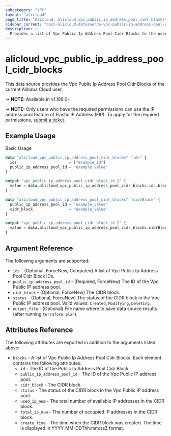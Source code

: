 ```yaml
---
subcategory: "VPC"
layout: "alicloud"
page_title: "Alicloud: alicloud_vpc_public_ip_address_pool_cidr_blocks"
sidebar_current: "docs-alicloud-datasource-vpc-public-ip-address-pool-cidr-blocks"
description: |-
  Provides a list of Vpc Public Ip Address Pool Cidr Blocks to the user.
---
```


# alicloud\_vpc\_public\_ip\_address\_pool\_cidr\_blocks

This data source provides the Vpc Public Ip Address Pool Cidr Blocks of the current Alibaba Cloud user.

-> **NOTE:** Available in v1.189.0+.

-> **NOTE:** Only users who have the required permissions can use the IP address pool feature of Elastic IP Address (EIP). To apply for the required permissions, [submit a ticket](https://smartservice.console.aliyun.com/service/create-ticket).

## Example Usage

Basic Usage

```terraform
data "alicloud_vpc_public_ip_address_pool_cidr_blocks" "ids" {
  ids                       = ["example_id"]
  public_ip_address_pool_id = "example_value"
}

output "vpc_public_ip_address_pool_cidr_block_id_1" {
  value = data.alicloud_vpc_public_ip_address_pool_cidr_blocks.ids.blocks.0.id
}

data "alicloud_vpc_public_ip_address_pool_cidr_blocks" "cidrBlock" {
  public_ip_address_pool_id = "example_value"
  cidr_block                = "example_value"
}

output "vpc_public_ip_address_pool_cidr_block_id_2" {
  value = data.alicloud_vpc_public_ip_address_pool_cidr_blocks.cidrBlock.blocks.0.id
}
```

## Argument Reference

The following arguments are supported:

* `ids` - (Optional, ForceNew, Computed)  A list of Vpc Public Ip Address Pool Cidr Block IDs.
* `public_ip_address_pool_id` - (Required, ForceNew) The ID of the Vpc Public IP address pool.
* `cidr_block` - (Optional, ForceNew) The CIDR block.
* `status` - (Optional, ForceNew) The status of the CIDR block in the Vpc Public IP address pool. Valid values: `Created`, `Modifying`, `Deleting`.
* `output_file` - (Optional) File name where to save data source results (after running `terraform plan`).

## Attributes Reference

The following attributes are exported in addition to the arguments listed above:

* `blocks` - A list of Vpc Public Ip Address Pool Cidr Blocks. Each element contains the following attributes:
	* `id` - The ID of the Public Ip Address Pool Cidr Block.
	* `public_ip_address_pool_id` - The ID of the Vpc Public IP address pool.
	* `cidr_block` - The CIDR block.
	* `status` - The status of the CIDR block in the Vpc Public IP address pool.
	* `used_ip_num` - The total number of available IP addresses in the CIDR block.
	* `total_ip_num` - The number of occupied IP addresses in the CIDR block.
	* `create_time` - The time when the CIDR block was created. The time is displayed in YYYY-MM-DDThh:mm:ssZ format.
